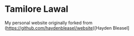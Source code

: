 # Tamilore Lawal

My personal website originally forked from (https://github.com/haydenbleasel/website)[Hayden Bleasel]

